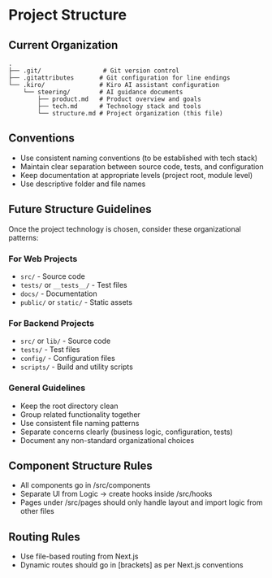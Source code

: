 # Project Structure

## Current Organization

```
.
├── .git/                 # Git version control
├── .gitattributes       # Git configuration for line endings
└── .kiro/               # Kiro AI assistant configuration
    └── steering/        # AI guidance documents
        ├── product.md   # Product overview and goals
        ├── tech.md      # Technology stack and tools
        └── structure.md # Project organization (this file)
```

## Conventions

- Use consistent naming conventions (to be established with tech stack)
- Maintain clear separation between source code, tests, and configuration
- Keep documentation at appropriate levels (project root, module level)
- Use descriptive folder and file names

## Future Structure Guidelines

Once the project technology is chosen, consider these organizational patterns:

### For Web Projects

- `src/` - Source code
- `tests/` or `__tests__/` - Test files
- `docs/` - Documentation
- `public/` or `static/` - Static assets

### For Backend Projects

- `src/` or `lib/` - Source code
- `tests/` - Test files
- `config/` - Configuration files
- `scripts/` - Build and utility scripts

### General Guidelines

- Keep the root directory clean
- Group related functionality together
- Use consistent file naming patterns
- Separate concerns clearly (business logic, configuration, tests)
- Document any non-standard organizational choices

## Component Structure Rules

- All components go in /src/components
- Separate UI from Logic → create hooks inside /src/hooks
- Pages under /src/pages should only handle layout and import logic from other files

## Routing Rules

- Use file-based routing from Next.js
- Dynamic routes should go in [brackets] as per Next.js conventions
